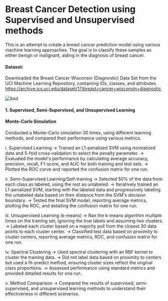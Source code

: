 # Breast Cancer Detection using Supervised and Unsupervised methods
This is an attempt to create a breast cancer prediction model using various machine learning approaches. The goal is to classify these samples as either benign or malignant, aiding in the diagnosis of breast cancer.
#### Dataset: 
Downloaded the Breast Cancer Wisconsin (Diagnostic) Data Set from the UCI Machine Learning Repository, containing IDs, classes, and attributes.
 https://archive.ics.uci.edu/dataset/17/breast+cancer+wisconsin+diagnostic

![bsd](https://github.com/niharikaabhange/Breast-Cancer-Detection-using-Supervised-and-Unsupervised-methods/assets/73836890/caf13a87-e3a5-4aad-b73c-845084a0ec95)


#### 1. Supervised, Semi-Supervised, and Unsupervised Learning
####  Monte-Carlo Simulation
Conducted a Monte-Carlo simulation 30 times, using different learning methods, and compared their performance using various metrics. 

i. Supervised Learning
-> Trained an L1-penalized SVM using normalized data and 5-fold cross-validation to select the penalty parameter.
-> Evaluated the model's performance by calculating average accuracy, precision, recall, F1-score, and AUC for both training and test sets.
-> Plotted the ROC curve and reported the confusion matrix for one run.

ii. Semi-Supervised Learning/Self-training
-> Selected 50% of the data from each class as labeled, using the rest as unlabeled.
-> Iteratively trained an L1-penalized SVM, starting with the labeled data and progressively labeling the unlabeled data based on their distance from the SVM's decision boundary.
-> Tested the final SVM model, reporting average metrics, plotting the ROC, and detailing the confusion matrix for one run.

iii. Unsupervised Learning (k-means)
-> Ran the k-means algorithm multiple times on the training set, ignoring the true labels and assuming two clusters.
-> Labeled each cluster based on a majority poll from the closest 30 data points to each cluster center.
-> Classified test data based on proximity to cluster centers, reporting average metrics, ROC, and confusion matrix for one run.

iv. Spectral Clustering
-> Used spectral clustering with an RBF kernel to cluster the training data.
-> Did not label data based on proximity to centers but used a fit-predict method, ensuring cluster sizes reflect the original class proportions.
-> Assessed performance using standard metrics and provided detailed results for one run.

v. Method Comparison
-> Compared the results of supervised, semi-supervised, and unsupervised learning methods to understand their effectiveness in different scenarios.
